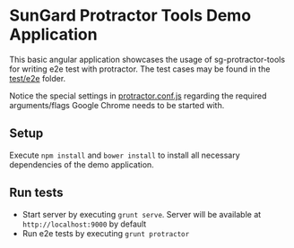 # SunGard Protractor Tools Demo Application

This basic angular application showcases the usage of sg-protractor-tools for writing e2e test with protractor.
The test cases may be found in the [test/e2e](test/e2e) folder.

Notice the special settings in [protractor.conf.js](protractor.conf.js) regarding the required arguments/flags Google Chrome needs to be started with.

## Setup
Execute `npm install` and `bower install` to install all necessary dependencies of the demo application.

## Run tests
- Start server by executing `grunt serve`. Server will be available at `http://localhost:9000` by default
- Run e2e tests by executing `grunt protractor`